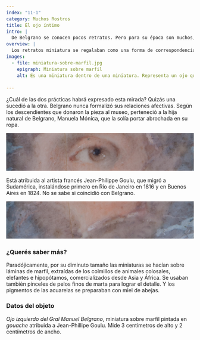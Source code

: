 ```yaml
---
index: "11-1"
category: Muchos Rostros
title: El ojo íntimo
intro: |
  De Belgrano se conocen pocos retratos. Pero para su época son muchos, ya que era complicado hacerlos. Fueron realizados por distintos artistas y con una variedad de técnicas. Las pinturas eran encargos costosos y estaban destinadas al ámbito íntimo, mientras que las estampas buscaron homenajearlo públicamente.
overview: |
  Los retratos miniatura se regalaban como una forma de correspondencia. Por lo tanto, tenían destinatarios. Las miniaturas de ojos pertenecían a un género con dos significados posibles: un regalo para una persona amada pero secreta, o un recuerdo para el duelo.
images:
  - file: miniatura-sobre-marfil.jpg
    epigraph: Miniatura sobre marfil
    alt: Es una miniatura dentro de una miniatura. Representa un ojo que pareciera abrirse como el sol entre las nubes.

---
```


¿Cuál de las dos prácticas habrá expresado esta mirada? Quizás una sucedió a la otra. Belgrano nunca formalizó sus relaciones afectivas. Según los descendientes que donaron la pieza al museo, perteneció a la hija natural de Belgrano, Manuela Mónica, que la solía portar abrochada en su ropa.

![](./eje11-1-a.jpg)

Está atribuida al artista francés Jean-Philippe Goulu, que migró a Sudamérica, instalándose primero en Río de Janeiro en 1816 y en Buenos Aires en 1824. No se sabe si coincidió con Belgrano.

![](./eje11-1-b.jpg)

### ¿Querés saber más?
Paradójicamente, por su diminuto tamaño las miniaturas se hacían sobre láminas de marfil, extraídas de los colmillos de animales colosales, elefantes e hipopótamos, comercializados desde Asia y África. Se usaban también pinceles de pelos finos de marta para lograr el detalle. Y los pigmentos de las acuarelas se preparaban con miel de abejas.

### Datos del objeto
*Ojo izquierdo del Gral Manuel Belgrano*, miniatura sobre marfil pintada en *gouache* atribuida a Jean-Phillipe Goulu. Mide 3 centímetros de alto y 2 centímetros de ancho.



